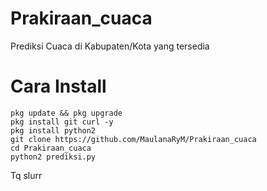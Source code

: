 
# Prakiraan_cuaca
Prediksi Cuaca di Kabupaten/Kota yang tersedia

# Cara Install
```
pkg update && pkg upgrade
pkg install git curl -y
pkg install python2
git clone https://github.com/MaulanaRyM/Prakiraan_cuaca
cd Prakiraan_cuaca
python2 prediksi.py
```
Tq slurr
